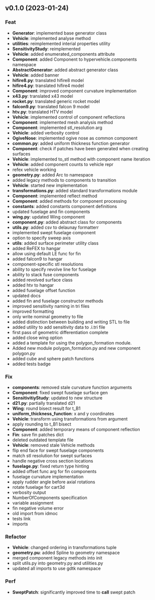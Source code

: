 ## v0.1.0 (2023-01-24)

### Feat

- **Generator**: implemented base generator class
- **Vehicle**: implemented analyse method
- **utilities**: reimplemented interial properties utility
- **SensitivityStudy**: reimplemented
- **Vehicle**: added enumerated_components attribute
- **Component**: added Component to hypervehicle.components namespace
- **AbstractGenerator**: added abstract generator class
- **Vehicle**: added banner
- **hifire8.py**: translated hifire8 model
- **hifire4.py**: translated hifire4 model
- **Component**: improved component curvature implementation
- **x43.py**: translated x43 model
- **rocket.py**: translated generic rocket model
- **falcon9.py**: translated falcon 9 model
- **htv.py**: translated HTV model
- **Vehicle**: implemented control of component reflections
- **Component**: implemented mesh analysis method
- **Component**: implemented stl_resolution arg
- **Vehicle**: added verbosity control
- **OgiveNose**: implemented ogive nose as common component
- **common.py**: added uniform thickness function generator
- **Component**: check if patches have been generated when creating surfaces
- **Vehicle**: implemented to_stl method with component name iteration
- **Vehicle**: added component counts to vehicle repr
- refex vehicle working
- **geometry.py**: added Arc to namespace
- added legacy methods to components to transition
- **Vehicle**: started new implementation
- **transformations.py**: added standard transformations module
- **Component**: implemented reflect method
- **Component**: added methods for component processing
- **constants**: added constants component definitions
- updated fuselage and fin components
- **wing.py**: updated Wing component
- **component.py**: added abstract class for components
- **utils.py**: added csv to delaunay formatterr
- implemented swept fuselage component
- option to specify sweep axis
- **utils**: added surface perimeter utility class
- added ReFEX to hangar
- allow using default LE func for fin
- added falcon9 to hangar
- component-specific stl resolutions
- ability to specify revolve line for fuselage
- ability to stack fuse components
- added revolved surface class
- added htv to hangar
- added fuselage offset function
- updated docs
- added fin and fuselage constructor methods
- improved sensitivity naming in tri files
- improved formatting
- only write nominal geometry to file
- added distinction between building and writing STL to file
- added utility to add sensitivity data to .i.tri file
- first pass of geometric differentiation complete
- added close wing option
- added a template for using the polygon_formation module.
- Added new module polygon_formation.py and new component polygon.py
- added cube and sphere patch functions
- added tests badge

### Fix

- **components**: removed stale curvature function arguments
- **Component**: fixed swept fuselage surface gen
- **SensitivitiyStudy**: updated to new structure
- **d21.py**: partially translated d21
- **Wing**: round bisect result for t_B1
- **uniform_thickness_function**: x and y coordinates
- **Vehicle**: transform using transformations from argument
- apply rounding to t_B1 bisect
- **Component**: added temporary means of component reflection
- **Fin**: save fin patches dict
- deleted outdated template file
- **Vehicle**: removed stale Vehicle methods
- flip end face for swept fuselage components
- match stl resolution for swept surfaces
- handle negative cross section locations
- **fuselage.py**: fixed return type hinting
- added offset func arg for fin components
- fuselage curvature implementation
- apply rudder angle before axial rotations
- rotate fuselage for cart3d
- verbosity output
- NumberOfComponents specification
- variable assignment
- fin negative volume error
- old import from idmoc
- tests link
- imports

### Refactor

- **Vehicle**: changed ordering in transformations tuple
- **geometry.pu**: added Spline to geometry namespace
- merged component legacy methods into init
- split utils.py into geometry.py and utilities.py
- updated all imports to use gdtk namespace

### Perf

- **SweptPatch**: significantly improved time to __call__ swept patch
